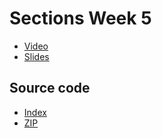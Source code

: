 # Sections Week 5

* [Video](http://cs50.tv/2011/fall/sections/5/section5.mp4)
* [Slides](http://cdn.cs50.net/2011/fall/sections/5/section5.pdf)

## Source code

* [Index](http://cdn.cs50.net/2011/fall/sections/5/section5/)
* [ZIP](http://cdn.cs50.net/2011/fall/sections/5/section5.zip)

